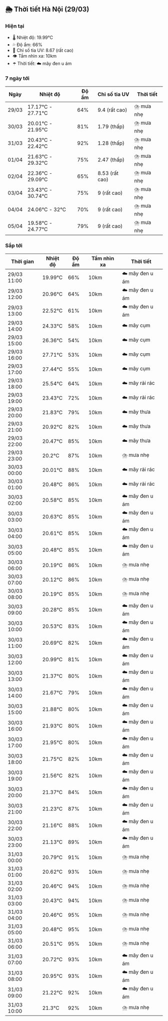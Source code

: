 ## 🌦️ Thời tiết Hà Nội (29/03)

### Hiện tại

- 🌡️ Nhiệt độ: 19.99℃
- 💦 Độ ẩm: 66%
- 🌟 Chỉ số tia UV: 8.67 (rất cao)
- 👁️ Tầm nhìn xa: 10km
- ☂️ Thời tiết: ☁️ mây đen u ám

### 7 ngày tới

| Ngày | Nhiệt độ | Độ ẩm | Chỉ số tia UV | Thời tiết |
| --- | --- | --- | --- | --- |
| 29/03 | 17.17℃ - 27.71℃ | 64% | 9.4 (rất cao) | ⛈️ mưa nhẹ |
| 30/03 | 20.01℃ - 21.95℃ | 81% | 1.79 (thấp) | ⛈️ mưa nhẹ |
| 31/03 | 20.43℃ - 22.42℃ | 92% | 1.28 (thấp) | ⛈️ mưa nhẹ |
| 01/04 | 21.63℃ - 29.32℃ | 75% | 2.47 (thấp) | ⛈️ mưa nhẹ |
| 02/04 | 22.36℃ - 29.09℃ | 65% | 8.53 (rất cao) | ⛈️ mưa nhẹ |
| 03/04 | 23.43℃ - 30.74℃ | 75% | 9 (rất cao) | ⛈️ mưa nhẹ |
| 04/04 | 24.06℃ - 32℃ | 70% | 9 (rất cao) | ⛈️ mưa nhẹ |
| 05/04 | 19.58℃ - 24.77℃ | 79% | 9 (rất cao) | ⛈️ mưa nhẹ |

### Sắp tới

| Thời gian | Nhiệt độ | Độ ẩm | Tầm nhìn xa | Thời tiết |
| --- | --- | --- | --- | --- |
| 29/03 11:00 | 19.99℃ | 66% | 10km | ☁️ mây đen u ám |
| 29/03 12:00 | 20.96℃ | 64% | 10km | ☁️ mây đen u ám |
| 29/03 13:00 | 22.52℃ | 61% | 10km | ☁️ mây đen u ám |
| 29/03 14:00 | 24.33℃ | 58% | 10km | ☁️ mây cụm |
| 29/03 15:00 | 26.36℃ | 54% | 10km | ☁️ mây cụm |
| 29/03 16:00 | 27.71℃ | 53% | 10km | ☁️ mây cụm |
| 29/03 17:00 | 27.44℃ | 55% | 10km | ☁️ mây cụm |
| 29/03 18:00 | 25.54℃ | 64% | 10km | ☁️ mây rải rác |
| 29/03 19:00 | 23.43℃ | 72% | 10km | ☁️ mây rải rác |
| 29/03 20:00 | 21.83℃ | 79% | 10km | ☁️ mây thưa |
| 29/03 21:00 | 20.92℃ | 82% | 10km | ☁️ mây thưa |
| 29/03 22:00 | 20.47℃ | 85% | 10km | ☁️ mây thưa |
| 29/03 23:00 | 20.2℃ | 87% | 10km | ⛈️ mưa nhẹ |
| 30/03 00:00 | 20.01℃ | 88% | 10km | ☁️ mây rải rác |
| 30/03 01:00 | 20.48℃ | 86% | 10km | ☁️ mây rải rác |
| 30/03 02:00 | 20.58℃ | 85% | 10km | ☁️ mây đen u ám |
| 30/03 03:00 | 20.63℃ | 85% | 10km | ☁️ mây đen u ám |
| 30/03 04:00 | 20.61℃ | 85% | 10km | ☁️ mây đen u ám |
| 30/03 05:00 | 20.48℃ | 85% | 10km | ☁️ mây đen u ám |
| 30/03 06:00 | 20.19℃ | 86% | 10km | ⛈️ mưa nhẹ |
| 30/03 07:00 | 20.12℃ | 86% | 10km | ⛈️ mưa nhẹ |
| 30/03 08:00 | 20.19℃ | 85% | 10km | ⛈️ mưa nhẹ |
| 30/03 09:00 | 20.28℃ | 85% | 10km | ☁️ mây đen u ám |
| 30/03 10:00 | 20.53℃ | 83% | 10km | ☁️ mây đen u ám |
| 30/03 11:00 | 20.69℃ | 82% | 10km | ☁️ mây đen u ám |
| 30/03 12:00 | 20.99℃ | 81% | 10km | ☁️ mây đen u ám |
| 30/03 13:00 | 21.37℃ | 80% | 10km | ☁️ mây đen u ám |
| 30/03 14:00 | 21.67℃ | 79% | 10km | ☁️ mây đen u ám |
| 30/03 15:00 | 21.88℃ | 80% | 10km | ☁️ mây đen u ám |
| 30/03 16:00 | 21.93℃ | 80% | 10km | ☁️ mây đen u ám |
| 30/03 17:00 | 21.95℃ | 80% | 10km | ☁️ mây đen u ám |
| 30/03 18:00 | 21.75℃ | 82% | 10km | ☁️ mây đen u ám |
| 30/03 19:00 | 21.56℃ | 82% | 10km | ☁️ mây đen u ám |
| 30/03 20:00 | 21.37℃ | 84% | 10km | ☁️ mây đen u ám |
| 30/03 21:00 | 21.23℃ | 87% | 10km | ☁️ mây đen u ám |
| 30/03 22:00 | 21.16℃ | 88% | 10km | ☁️ mây đen u ám |
| 30/03 23:00 | 21.13℃ | 89% | 10km | ☁️ mây đen u ám |
| 31/03 00:00 | 20.79℃ | 91% | 10km | ⛈️ mưa nhẹ |
| 31/03 01:00 | 20.62℃ | 93% | 10km | ⛈️ mưa nhẹ |
| 31/03 02:00 | 20.46℃ | 94% | 10km | ⛈️ mưa nhẹ |
| 31/03 03:00 | 20.43℃ | 94% | 10km | ⛈️ mưa nhẹ |
| 31/03 04:00 | 20.46℃ | 95% | 10km | ⛈️ mưa nhẹ |
| 31/03 05:00 | 20.48℃ | 95% | 10km | ⛈️ mưa nhẹ |
| 31/03 06:00 | 20.51℃ | 95% | 10km | ⛈️ mưa nhẹ |
| 31/03 07:00 | 20.72℃ | 93% | 10km | ☁️ mây đen u ám |
| 31/03 08:00 | 20.95℃ | 93% | 10km | ☁️ mây đen u ám |
| 31/03 09:00 | 21.22℃ | 92% | 10km | ☁️ mây đen u ám |
| 31/03 10:00 | 21.3℃ | 92% | 10km | ⛈️ mưa nhẹ |
